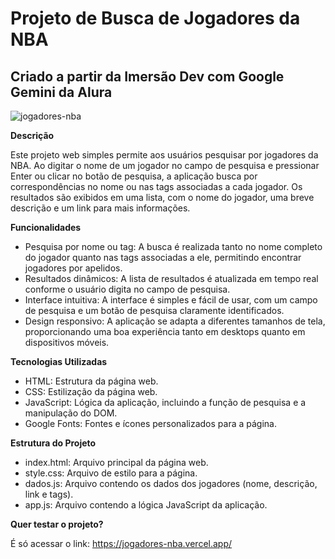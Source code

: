 # Projeto de Busca de Jogadores da NBA
## Criado a partir da Imersão Dev com Google Gemini da Alura

![jogadores-nba](https://github.com/user-attachments/assets/07036646-46ee-43bb-9f65-f0dfd2fef16e)

**Descrição**

Este projeto web simples permite aos usuários pesquisar por jogadores da NBA. Ao digitar o nome de um jogador no campo de pesquisa e pressionar Enter ou clicar no botão de pesquisa, a aplicação busca por correspondências no nome ou nas tags associadas a cada jogador. Os resultados são exibidos em uma lista, com o nome do jogador, uma breve descrição e um link para mais informações.

**Funcionalidades**

* Pesquisa por nome ou tag: A busca é realizada tanto no nome completo do jogador quanto nas tags associadas a ele, permitindo encontrar jogadores por apelidos.
* Resultados dinâmicos: A lista de resultados é atualizada em tempo real conforme o usuário digita no campo de pesquisa.
* Interface intuitiva: A interface é simples e fácil de usar, com um campo de pesquisa e um botão de pesquisa claramente identificados.
* Design responsivo: A aplicação se adapta a diferentes tamanhos de tela, proporcionando uma boa experiência tanto em desktops quanto em dispositivos móveis.

**Tecnologias Utilizadas**

* HTML: Estrutura da página web.
* CSS: Estilização da página web.
* JavaScript: Lógica da aplicação, incluindo a função de pesquisa e a manipulação do DOM.
* Google Fonts: Fontes e ícones personalizados para a página.

**Estrutura do Projeto**

* index.html: Arquivo principal da página web.
* style.css: Arquivo de estilo para a página.
* dados.js: Arquivo contendo os dados dos jogadores (nome, descrição, link e tags).
* app.js: Arquivo contendo a lógica JavaScript da aplicação.

**Quer testar o projeto?**

É só acessar o link: 
https://jogadores-nba.vercel.app/
